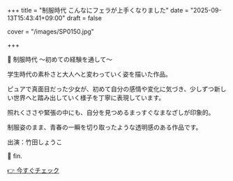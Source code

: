 +++
title = "制服時代 こんなにフェラが上手くなりました"
date = "2025-09-13T15:43:41+09:00"
draft = false

cover = "/images/SP0150.jpg"

+++



🌸 制服時代 〜初めての経験を通して〜



学生時代の素朴さと大人へと変わっていく姿を描いた作品。

ピュアで真面目だった少女が、初めて自分の感情や変化に気づき、少しずつ新しい世界へと踏み出していく様子を丁寧に表現しています。

照れくささや緊張の中にも、自分を見つめるまっすぐなまなざしが印象的。

制服姿のまま、青春の一瞬を切り取ったような透明感のある作品です。



出演：竹田しょうこ



💖 fin.



[👉 今すぐチェック](https://clear-tv.com/Direct/9290999-290-82844/moviepages/033120_002/index.html)

